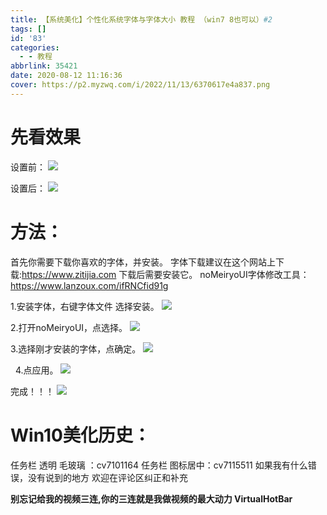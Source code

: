 ```yaml
---
title: 【系统美化】个性化系统字体与字体大小 教程 （win7 8也可以）#2
tags: []
id: '83'
categories:
  - - 教程
abbrlink: 35421
date: 2020-08-12 11:16:36
cover: https://p2.myzwq.com/i/2022/11/13/6370617e4a837.png
---
```


<a></a>
<!--more-->



 

# 先看效果

设置前： 
![](https://i.hotpe.top/i/2022/05/02/i9lfwn.png) 

设置后：
 ![](https://i.hotpe.top/i/2022/05/02/i9nazh.png)

# 方法：

首先你需要下载你喜欢的字体，并安装。 
字体下载建议在这个网站上下载:https://www.zitijia.com 
下载后需要安装它。 
noMeiryoUI字体修改工具：https://www.lanzoux.com/ifRNCfid91g

 1.安装字体，右键字体文件 选择安装。
 ![](https://i.hotpe.top/i/2022/05/02/i9wz0a.png)  

 2.打开noMeiryoUI，点选择。
 ![](https://i.hotpe.top/i/2022/05/02/i9yz59.png)

 3.选择刚才安装的字体，点确定。
 ![](https://i.hotpe.top/i/2022/05/02/i9zvlv.png)

   4.点应用。
 ![](https://i.hotpe.top/i/2022/05/02/ia1yqk.png) 

完成！！！
 ![](https://i.hotpe.top/i/2022/05/02/ia2o6r.png)

# Win10美化历史：

任务栏 透明 毛玻璃 ：cv7101164 
任务栏 图标居中：cv7115511 
如果我有什么错误，没有说到的地方 欢迎在评论区纠正和补充

 **别忘记给我的视频三连,你的三连就是我做视频的最大动力 VirtualHotBar**